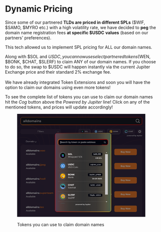 # Dynamic Pricing

Since some of our partnered **TLDs are priced in different SPLs** ($WIF, $SAMO, $MYRO etc.) with a high volatility rate, we have decided to **peg** the domain name registration fees **at specific $USDC** **values** (based on our partners' preferences).

This tech allowed us to implement SPL pricing for ALL our domain names.

Along with $SOL and $USDC, you can now use select partnered tokens ($WEN, $BONK, $CHAT, $SLERF) to claim ANY of our domain names. If you choose to do so, the swap to $USDC will happen instantly via the current Jupiter Exchange price and their standard 2% exchange fee.\
\
We have already integrated Token Extensions and soon you will have the option to claim our domains using even more tokens!&#x20;

To see the complete list of tokens you can use to claim our domain names hit the _Cog_ button above the _Powered by Jupiter_ line! Click on any of the mentioned tokens, and prices will update accordingly! &#x20;

<figure><img src="../.gitbook/assets/Screenshot 2024-06-11 132718.png" alt=""><figcaption><p>Tokens you can use to claim domain names</p></figcaption></figure>
